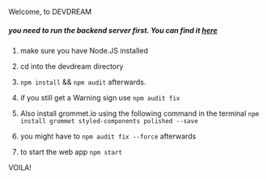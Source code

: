 Welcome, to DEVDREAM
##### you need to run the backend server first.  You can find it [here](https://github.com/FranciscoAndaur/DevDream-backend "Devdream Backend")


1. make sure you have Node.JS installed
2. cd into the devdream directory
3. ```npm install``` && ```npm audit``` afterwards.
4. if you still get a Warning sign use ```npm audit fix```
5. Also install grommet.io using the following command in the terminal
```npm install grommet styled-components polished --save```
6. you might have to ```npm audit fix --force``` afterwards

7. to start the web app ```npm start```

VOILA!